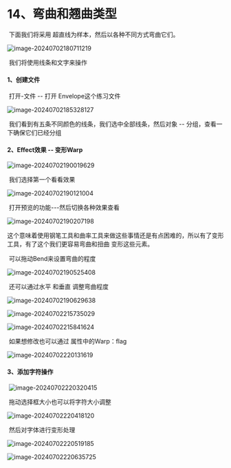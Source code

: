 



# 14、弯曲和翘曲类型



​		下面我们将采用 超直线为样本，然后以各种不同方式弯曲它们。

![image-20240702180711219](./../../.vuepress/public/images/image-20240702180711219.png)





​	我们将使用线条和文字来操作





#### 	1、创建文件

​		打开-文件 -- 打开 Envelope这个练习文件

![image-20240702185328127](./../../.vuepress/public/images/image-20240702185328127.png)



​		我们看到有五条不同颜色的线条，我们选中全部线条，然后对象 -- 分组，查看一下确保它们已经分组







#### 2、Effect效果 -- 变形Warp

![image-20240702190019629](./../../.vuepress/public/images/image-20240702190019629.png)



​		我们选择第一个看看效果

![image-20240702190121004](./../../.vuepress/public/images/image-20240702190121004.png)



​	打开预览的功能---然后切换各种效果查看

![image-20240702190207198](./../../.vuepress/public/images/image-20240702190207198.png)



​	这个意味着使用钢笔工具和曲率工具来做这些事情还是有点困难的，所以有了变形工具，有了这个我们更容易弯曲和扭曲 变形这些元素。



​	可以拖动Bend来设置弯曲的程度

![image-20240702190525408](./../../.vuepress/public/images/image-20240702190525408.png)



​	还可以通过水平 和垂直 调整弯曲程度

![image-20240702190629638](./../../.vuepress/public/images/image-20240702190629638.png)





![image-20240702215735029](./../../.vuepress/public/images/image-20240702215735029.png)





![image-20240702215841624](./../../.vuepress/public/images/image-20240702215841624.png)





​	如果想修改也可以通过 属性中的Warp：flag

![image-20240702220131619](./../../.vuepress/public/images/image-20240702220131619.png)







#### 3、添加字符操作

​	![image-20240702220320415](./../../.vuepress/public/images/image-20240702220320415.png)



​	拖动选择框大小也可以将字符大小调整

![image-20240702220418120](./../../.vuepress/public/images/image-20240702220418120.png)



​	然后对字体进行变形处理

![image-20240702220519185](./../../.vuepress/public/images/image-20240702220519185.png)





![image-20240702220635725](./../../.vuepress/public/images/image-20240702220635725.png)











​	





















































